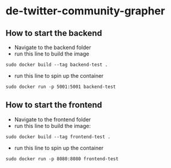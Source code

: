 # de-twitter-community-grapher
## How to start the backend
* Navigate to the backend folder
* run this line to build the image
```
sudo docker build --tag backend-test .
```
* run this line to spin up the container 
```
sudo docker run -p 5001:5001 backend-test
```

## How to start the frontend
* Navigate to the frontend folder
* run this line to build the image: 
```
sudo docker build --tag frontend-test .
```
* run this line to spin up the container 
```
sudo docker run -p 8080:8080 frontend-test
```
